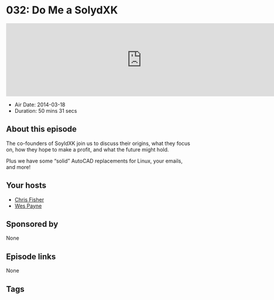 # 032: Do Me a SolydXK

<iframe src="https://player.fireside.fm/v2/RUkczH-V+xJmFHnpD?theme=dark" width="740" height="200" frameborder="0" scrolling="no"></iframe>

* Air Date: 2014-03-18
* Duration: 50 mins 31 secs

## About this episode

The co-founders of SoyldXK join us to discuss their origins, what they focus on, how they hope to make a profit, and what the future might hold. 

Plus we have some “solid” AutoCAD replacements for Linux, your emails, and more!

## Your hosts
* [Chris Fisher](https://linuxunplugged.com/hosts/chrislas)
* [Wes Payne](https://linuxunplugged.com/hosts/wes)

## Sponsored by

None



## Episode links

None



## Tags

